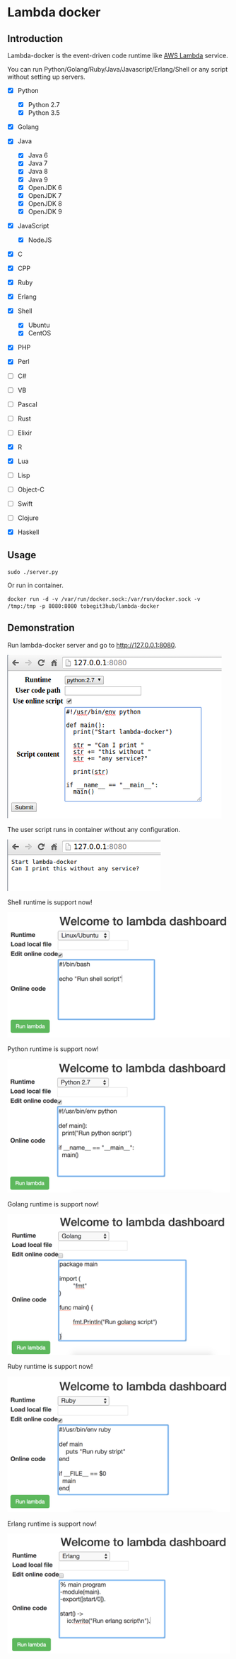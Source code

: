 # Lambda docker

## Introduction

Lambda-docker is the event-driven code runtime like [AWS Lambda](https://aws.amazon.com/lambda/) service.

You can run Python/Golang/Ruby/Java/Javascript/Erlang/Shell or any script without setting up servers.

- [x] Python
  - [x] Python 2.7
  - [x] Python 3.5
- [x] Golang
- [x] Java
  - [x] Java 6
  - [x] Java 7
  - [x] Java 8
  - [x] Java 9
  - [x] OpenJDK 6
  - [x] OpenJDK 7
  - [x] OpenJDK 8
  - [x] OpenJDK 9
- [x] JavaScript
  - [x] NodeJS
- [x] C
- [x] CPP
- [x] Ruby
- [x] Erlang
- [x] Shell
  - [x] Ubuntu
  - [x] CentOS
- [x] PHP
- [x] Perl  
- [ ] C#
- [ ] VB
- [ ] Pascal
- [ ] Rust
- [ ] Elixir
- [x] R
- [x] Lua
- [ ] Lisp
- [ ] Object-C
- [ ] Swift
- [ ] Clojure
- [x] Haskell



## Usage

```
sudo ./server.py
```

Or run in container.

```
docker run -d -v /var/run/docker.sock:/var/run/docker.sock -v /tmp:/tmp -p 8080:8080 tobegit3hub/lambda-docker
```

## Demonstration

Run lambda-docker server and go to <http://127.0.0.1:8080>.

![](./static/image/lambda_docker_input.png)

The user script runs in container without any configuration.

![](./static/image/lambda_docker_output.png)

Shell runtime is support now!

![](./static/image/shell_runtime.png)

Python runtime is support now!

![](./static/image/python_runtime.png)

Golang runtime is support now!

![](./static/image/golang_runtime.png)

Ruby runtime is support now!

![](./static/image/ruby_runtime.png)

Erlang runtime is support now!

![](./static/image/erlang_runtime.png)


